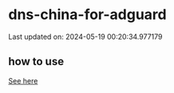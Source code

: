 # dns-china-for-adguard

Last updated on: 2024-05-19 00:20:34.977179

## how to use

[See here](https://github.com/AdguardTeam/AdGuardHome/wiki/Configuration#upstreams-from-file)